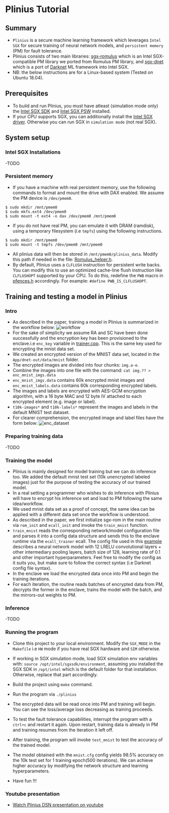 # Plinius Tutorial
## Summary
- `Plinius` is a secure machine learning framework which leverages `Intel SGX` for secure training of neural network models, and `persistent memory` (PM) for fault tolerance.
- Plinius consists of two main libraries: [sgx-romulus](https://github.com/anonymous-xh/sgx-romulus) which is an Intel SGX-compatible PM library we ported from Romulus PM library, and [sgx-dnet](https://github.com/anonymous-xh/sgx-dnet) which is a port of [Darknet](http://pjreddie.com/darknet) ML framework into Intel SGX.
- NB: the below instructions are for a Linux-based system (Tested on Ubuntu 18.04).

## Prerequisites
- To build and run Plinius, you must have atleast (simulation mode only) the [Intel SGX SDK](https://github.com/intel/linux-sgx) and [Intel SGX PSW](https://github.com/intel/linux-sgx) installed. 
- If your CPU supports SGX, you can additionally install the [Intel SGX driver](). Otherwise you can run SGX in `simulation mode` (not real SGX).


## System setup

### Intel SGX Installations
-TODO


### Persistent memory
- If you have a machine with real persistent memory, use the following commands to format and mount the drive with DAX enabled. We assume the PM device is `/dev/pmem0`.
```
$ sudo mkdir /mnt/pmem0
$ sudo mkfs.ext4 /dev/pmem0
$ sudo mount -t ext4 -o dax /dev/pmem0 /mnt/pmem0

```
- If you do not have real PM, you can emulate it with DRAM (ramdisk), using a temporary filesystem (i.e `tmpfs`) using the following instructions.
```
$ sudo mkdir /mnt/pmem0
$ sudo mount -t tmpfs /dev/pmem0 /mnt/pmem0

```
- All plinius data will then be stored in `/mnt/pmem0/plinius_data`. Modify this path if needed in the file: [Romulus_helper.h](App/Romulus_helper.h). 
- By default, Plinius uses a `CLFLUSH` instruction for persistent write backs. You can modify this to use an optimized cache-line flush instruction like `CLFLUSHOPT` supported by your CPU. To do this, redefine the `PWB` macro in [pfences.h](Enclave/romulus/common/pfences.h) accordingly. For example: `#define PWB_IS_CLFLUSHOPT`.

## Training and testing a model in Plinius

### Intro
- As described in the paper, training a model in Plinius is summarized in the workflow below:
![workflow](imgs/workflow.png)
- For the sake of simplicity we assume RA and SC have been done successfully and the encryption key has been provisioned to the enclave.i.e `enc_key` variable in [trainer.cpp](Enclave/dnet-in/train/trainer.cpp). This is the same key used for encrypting the mnist data set.
- We created an encrypted version of the MNIST data set, located in the `App/dnet-out/data/mnist` folder.
- The encrypted images are divided into four chunks: `img.a-e`. 
- Combine the images into one file with the command: `cat img.?? > enc_mnist_imgs.data`
- `enc_mnist_imgs.data` contains 60k encrypted mnist images and `enc_mnist_labels.data` contains 60k corresponding encrypted labels.
- The images and labels are encrypted with AES-GCM encryption algorithm, with a 16 byte MAC and 12 byte IV attached to each encrypted element (e.g. image or label).
- `t10k-images*` and `t10k-labels*` represent the images and labels in the default MNIST test dataset.
- For clearer comprehension, the encrypted image and label files have the form below:
![enc_dataset](imgs/enc_mnist.png)

### Preparing training data
-TODO

### Training the model
- Plinius is mainly designed for model training but we can do inference too. We added the default mnist test set (10k unencrypted labeled images) just for the purpose of testing the accuracy of our trained model. 
- In a real setting a programmer who wishes to do inference with Plinius will have to encrypt his inference set and load to PM following the same idea/workflow.
- We used mnist data set as a proof of concept, the same idea can be applied with a different data set once the workflow is understood.
- As described in the paper, we first initialize sgx-rom in the main routine via `rom_init` and `ecall_init` and invoke the `train_mnist` function.
- `train_mnist` reads the corresponding network/model configuration file and parses it into a config data structure and sends this to the enclave runtime via the `ecall_trainer` ecall. The config file used in this [example](App/dnet-out/cfg/mnist.cfg) describes a neural network model with 12 LRELU convolutional layers + other intermediary pooling layers, batch size of 128, learning rate of 0.1 and other important hyperparameters. Feel free to modify the config as it suits you, but make sure to follow the correct syntax (i.e Darknet config file syntax).
- In the enclave we load the encrypted data once into PM and begin the training iterations. 
- For each iteration, the routine reads batches of encrypted data from PM, decrypts the former in the enclave, trains the model with the batch, and the mirrors-out weights to PM.

### Inference
-TODO

### Running the program
- Clone this project to your local environment. Modify the `SGX_MODE` in the `Makefile` i.e `HW` mode if you have real SGX hardware and `SIM` otherwise.
- If working in SGX simulation mode, load SGX simulation env variables with: `source /opt/intel/sgxsdk/environment`, assuming you installed the SGX SDK in `/opt/intel` which is the default folder for that installation. Otherwise, replace that part accordingly.
- Build the project using `make` command.
- Run the program via `./plinius`
- The encrypted data will be read once into PM and training will begin. You can see the loss/average loss decreasing as training proceeds.
- To test the fault tolerance capabilities, interrupt the program with a `ctrl+c` and restart it again. Upon restart, training data is already in PM and training resumes from the iteration it left off.
- After training, the program will invoke `test_mnist` to test the accuracy of the trained model.
- The model obtained with the `mnist.cfg` config yields 98.5% accuracy on the 10k test set for 1 training epoch(500 iterations). We can achieve higher accuracy by modifying the network structure and learning hyperparameters.

- Have fun !!!

### Youtube presentation
- [Watch Plinius DSN presentation on youtube](https://www.youtube.com/watch?v=RVbS-zgvlhM)
